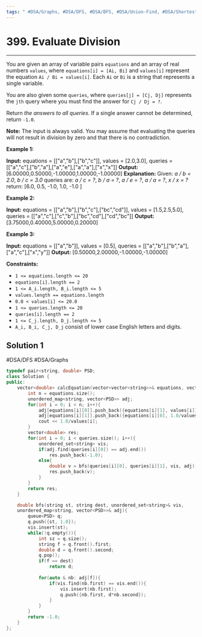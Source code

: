 ```yaml
---
tags: " #DSA/Graphs, #DSA/DFS, #DSA/BFS, #DSA/Union-Find, #DSA/Shortest-Path"
---
```

# 399. Evaluate Division
---
You are given an array of variable pairs `equations` and an array of real numbers `values`, where `equations[i] = [Ai, Bi]` and `values[i]` represent the equation `Ai / Bi = values[i]`. Each `Ai` or `Bi` is a string that represents a single variable.

You are also given some `queries`, where `queries[j] = [Cj, Dj]` represents the `jth` query where you must find the answer for `Cj / Dj = ?`.

Return _the answers to all queries_. If a single answer cannot be determined, return `-1.0`.

**Note:** The input is always valid. You may assume that evaluating the queries will not result in division by zero and that there is no contradiction.

**Example 1:**

**Input:** equations = [["a","b"],["b","c"]], values = [2.0,3.0], queries = [["a","c"],["b","a"],["a","e"],["a","a"],["x","x"]]
**Output:** [6.00000,0.50000,-1.00000,1.00000,-1.00000]
**Explanation:** 
Given: _a / b = 2.0_, _b / c = 3.0_
queries are: _a / c = ?_, _b / a = ?_, _a / e = ?_, _a / a = ?_, _x / x = ?_
return: [6.0, 0.5, -1.0, 1.0, -1.0 ]

**Example 2:**

**Input:** equations = [["a","b"],["b","c"],["bc","cd"]], values = [1.5,2.5,5.0], queries = [["a","c"],["c","b"],["bc","cd"],["cd","bc"]]
**Output:** [3.75000,0.40000,5.00000,0.20000]

**Example 3:**

**Input:** equations = [["a","b"]], values = [0.5], queries = [["a","b"],["b","a"],["a","c"],["x","y"]]
**Output:** [0.50000,2.00000,-1.00000,-1.00000]

**Constraints:**

-   `1 <= equations.length <= 20`
-   `equations[i].length == 2`
-   `1 <= A_i.length, B_i.length <= 5`
-   `values.length == equations.length`
-   `0.0 < values[i] <= 20.0`
-   `1 <= queries.length <= 20`
-   `queries[i].length == 2`
-   `1 <= C_j.length, D_j.length <= 5`
-   `A_i, B_i, C_j, D_j` consist of lower case English letters and digits.

## Solution 1
#DSA/DFS #DSA/Graphs 
```cpp
typedef pair<string, double> PSD;
class Solution {
public:
    vector<double> calcEquation(vector<vector<string>>& equations, vector<double>& values, vector<vector<string>>& queries) {        
        int n = equations.size();
        unordered_map<string, vector<PSD>> adj;
        for(int i = 0; i < n; i++){
            adj[equations[i][0]].push_back({equations[i][1], values[i]});
            adj[equations[i][1]].push_back({equations[i][0], 1.0/values[i]});
            cout << 1.0/values[i];
        }        
        vector<double> res;        
        for(int i = 0; i < queries.size(); i++){
            unordered_set<string> vis;
            if(adj.find(queries[i][0]) == adj.end())
                res.push_back(-1.0);
            else{ 
                double v = bfs(queries[i][0], queries[i][1], vis, adj);
                res.push_back(v); 
            }
        }
        return res;
    }

    double bfs(string st, string dest, unordered_set<string>& vis, 
    unordered_map<string, vector<PSD>>& adj){
        queue<PSD> q;
        q.push({st, 1.0});
        vis.insert(st);
        while(!q.empty()){
            int sz = q.size();
            string f = q.front().first;
            double d = q.front().second;
            q.pop();
            if(f == dest)
                return d;
            
            for(auto & nb: adj[f]){               
                if(vis.find(nb.first) == vis.end()){
                    vis.insert(nb.first);
                    q.push({nb.first, d*nb.second});
                }
            }
        }
        return -1.0;
    }
};
```

